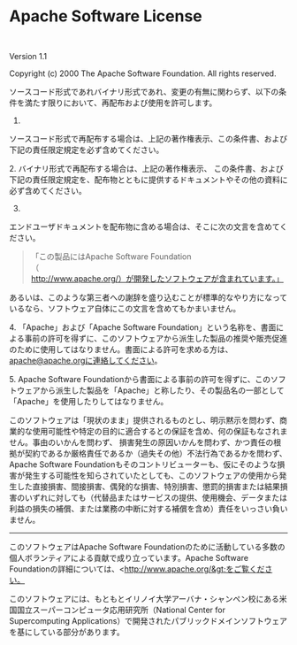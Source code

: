 Apache Software License
=======================

`                         `

Version 1.1

Copyright (c) 2000 The Apache Software Foundation. All rights reserved.

ソースコード形式であれバイナリ形式であれ、変更の有無に関わらず、以下の条件を満たす限りにおいて、再配布および使用を許可します。

1.
ソースコード形式で再配布する場合は、上記の著作権表示、この条件書、および下記の責任限定規定を必ず含めてください。

2\. バイナリ形式で再配布する場合は、上記の著作権表示、
この条件書、および下記の責任限定規定を、配布物とともに提供するドキュメントやその他の資料に必ず含めてください。

3.
エンドユーザドキュメントを配布物に含める場合は、そこに次の文言を含めてください。

> 「この製品にはApache Software
> Foundation（http://www.apache.org/）が開発したソフトウェアが含まれています。」

あるいは、このような第三者への謝辞を盛り込むことが標準的なやり方になっているなら、ソフトウェア自体にこの文言を含めてもかまいません。

4\. 「Apache」および「Apache Software
Foundation」という名称を、書面による事前の許可を得ずに、このソフトウェアから派生した製品の推奨や販売促進のために使用してはなりません。書面による許可を求める方は、apache@apache.orgに連絡してください。

5\. Apache Software
Foundationから書面による事前の許可を得ずに、このソフトウェアから派生した製品を「Apache」と称したり、その製品名の一部として「Apache」を使用したりしてはなりません。

このソフトウェアは「現状のまま」提供されるものとし、明示黙示を問わず、商業的な使用可能性や特定の目的に適合するとの保証を含め、何の保証もなされません。事由のいかんを問わず、
損害発生の原因いかんを問わず、かつ責任の根拠が契約であるか厳格責任であるか（過失その他）不法行為であるかを問わず、Apache
Software
Foundationもそのコントリビューターも、仮にそのような損害が発生する可能性を知らされていたとしても、このソフトウェアの使用から発生した直接損害、間接損害、偶発的な損害、特別損害、懲罰的損害または結果損害のいずれに対しても（代替品またはサービスの提供、使用機会、データまたは利益の損失の補償、または業務の中断に対する補償を含め）責任をいっさい負いません。

------------------------------------------------------------------------

このソフトウェアはApache Software
Foundationのために活動している多数の個人ボランティアによる貢献で成り立っています。Apache
Software
Foundationの詳細については、&lt;http://www.apache.org/&gt;をご覧ください。

このソフトウェアには、もともとイリノイ大学アーバナ・シャンペン校にある米国国立スーパーコンピュータ応用研究所（National
Center for Supercomputing
Applications）で開発されたパブリックドメインソフトウェアを基にしている部分があります。
